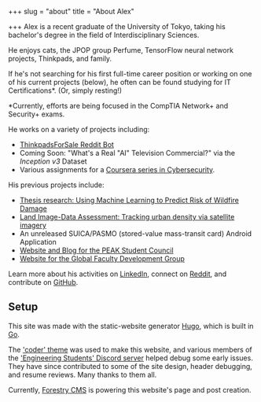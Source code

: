 +++
slug = "about"
title = "About Alex"

+++
Alex is a recent graduate of the University of Tokyo, taking his bachelor's degree in the field of Interdisciplinary Sciences.

He enjoys cats, the JPOP group Perfume, TensorFlow neural network projects, Thinkpads, and family.

If he's not searching for his first full-time career position or working on one of his current projects (below), he often can be found studying for IT Certifications*. (Or, simply resting!)

\*Currently, efforts are being focused in the CompTIA Network+ and Security+ exams.

He works on a variety of projects including:

* [ThinkpadsForSale Reddit Bot](https://github.com/madicetea/thinkpadsforsalebot)
* Coming Soon: "What's a Real "AI" Television Commercial?" via the _Inception v3_ Dataset
* Various assignments for a [Coursera series in Cybersecurity](https://www.coursera.org/specializations/cyber-security).

His previous projects include:

* [Thesis research: Using Machine Learning to Predict Risk of Wildfire Damage](https://github.com/MadIceTea/FUWRM)
* [Land Image-Data Assessment: Tracking urban density via satellite imagery](https://github.com/madicetea/LIDA)
* An unreleased SUICA/PASMO (stored-value mass-transit card) Android Application
* [Website and Blog for the PEAK Student Council](https://github.com/PEAKStudentCouncil/website-prod)
* [Website for the Global Faculty Development Group](http://www.gfd.c.u-tokyo.ac.jp/)

Learn more about his activities on [LinkedIn](https://linkedin.com/in/madicetea), connect on [Reddit](https://reddit.com/u/madicetea), and contribute on [GitHub](https://github.com/madicetea).

## Setup

This site was made with the static-website generator [Hugo](http://gohugo.io/), which is built in [Go](http://golang.org/).

The ['coder' theme](https://themes.gohugo.io/hugo-coder/) was used to make this website, and various members of the ['Engineering Students' Discord server](https://discord.gg/EngineeringStudents) helped debug some early issues. They have since contributed to some of the site design, header debugging, and resume reviews. Many thanks to them all.

Currently, [Forestry CMS](https://app.forestry.io) is powering this website's page and post creation.